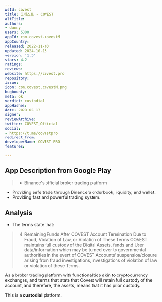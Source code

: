 ```yaml
---
wsId: covest
title: 코베스트 - COVEST
altTitle: 
authors:
- danny
users: 5000
appId: com.covest.covestM
appCountry: 
released: 2022-11-03
updated: 2024-10-15
version: '1.5'
stars: 4.2
ratings: 
reviews: 
website: https://covest.pro
repository: 
issue: 
icon: com.covest.covestM.png
bugbounty: 
meta: ok
verdict: custodial
appHashes: 
date: 2023-05-17
signer: 
reviewArchive: 
twitter: COVEST_Official
social:
- https://t.me/covestpro
redirect_from: 
developerName: COVEST PRO
features: 

---
```


## App Description from Google Play 

> - Binance's official broker trading platform
- Providing safe trade through Binance's orderbook, liquidity, and wallet.
- Providing fast and powerful trading system.

## Analysis 

- The terms state that: 

> 4. Remaining Funds After COVEST Account Termination Due to Fraud, Violation of Law, or Violation of These Terms COVEST maintains full custody of the Digital Assets, funds and User data/information which may be turned over to governmental authorities in the event of COVEST Accounts’ suspension/closure arising from fraud investigations, investigations of violation of law or violation of these Terms.

As a broker trading platform with functionalities akin to cryptocurrency exchanges, and terms that state that Covest will retain full custody of the account, and therefore, the assets, means that it has prior custody. 

This is a **custodial** platform.